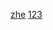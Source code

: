 [zhe](https://github.com/3440880071/0000/blob/main/%E6%AD%A3%E5%BC%A6.py/)
[123](https://github.com/3440880071/0000/blob/main/%E6%8C%87%E6%95%B0%E5%87%BD%E6%95%B01.py/)

